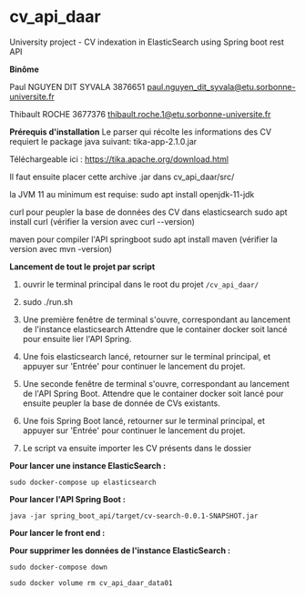 # cv_api_daar
University project - CV indexation in ElasticSearch using Spring boot rest API

**Binôme**

Paul NGUYEN DIT SYVALA
3876651
paul.nguyen_dit_syvala@etu.sorbonne-universite.fr

Thibault ROCHE
3677376
thibault.roche.1@etu.sorbonne-universite.fr


**Prérequis d'installation**
Le parser qui récolte les informations des CV requiert le package java suivant:
tika-app-2.1.0.jar

Téléchargeable ici : https://tika.apache.org/download.html

Il faut ensuite placer cette archive .jar dans
cv_api_daar/src/

la JVM 11 au minimum est requise:
sudo apt install openjdk-11-jdk

curl pour peupler la base de données des CV dans elasticsearch
 sudo apt install curl
(vérifier la version avec curl --version)

maven pour compiler l'API springboot
sudo apt install maven
(vérifier la version avec mvn -version)

**Lancement de tout le projet par script**

1) ouvrir le terminal principal dans le root du projet `/cv_api_daar/`

2) sudo ./run.sh

3) Une première fenêtre de terminal s'ouvre, correspondant au lancement de l'instance elasticsearch
   Attendre que le container docker soit lancé pour ensuite lier l'API Spring.

4) Une fois elasticsearch lancé, retourner sur le terminal principal, et appuyer sur 'Entrée' pour 
   continuer le lancement du projet.

5) Une seconde fenêtre de terminal s'ouvre, correspondant au lancement de l'API Spring Boot.
   Attendre que le container docker soit lancé pour ensuite peupler la base de donnée de CVs existants.

6) Une fois Spring Boot lancé, retourner sur le terminal principal, et appuyer sur 'Entrée' pour 
   continuer le lancement du projet.

7) Le script va ensuite importer les CV présents dans le dossier


**Pour lancer une instance ElasticSearch :**

`sudo docker-compose up elasticsearch`


**Pour lancer l'API Spring Boot :**

`java -jar spring_boot_api/target/cv-search-0.0.1-SNAPSHOT.jar`


**Pour lancer le front end :**




**Pour supprimer les données de l'instance ElasticSearch :**

`sudo docker-compose down`

`sudo docker volume rm cv_api_daar_data01`



